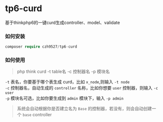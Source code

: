 # tp6-curd
基于thinkphp6的一键curd生成controller、model、validate

### 如何安装
```php
composer require czh9527/tp6-curd
```

### 如何使用
> php think curd -t table名 -c 控制器名 -p 模块名


`-t` 表名，你要基于哪个表生成 curd，比如 `x_node`,则输入 `-t node`   
`-c` 控制器名，自动生成的 `controller` 名称，比如你想要  `user` 控制器，则输入 `-c user`  
`-p` 模块名可选，比如你要生成到 `admin` 模块下，输入 `-p admin`

> 系统会自动根据你是否建立名为  `Base` 的控制器，若没有，则会自动创建一个 `base` controller